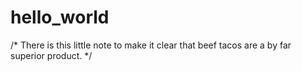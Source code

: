 # hello_world
/* There is this little note to make it clear that beef tacos are a by far superior product. */
